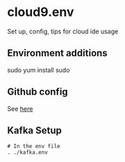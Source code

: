 # cloud9.env

Set up, config, tips for cloud ide usage


## Environment additions

sudo yum install sudo

## Github config 

See [here](https://medium.com/sonabstudios/setting-up-github-on-aws-cloud9-with-ssh-2545c4f989ea)

## Kafka Setup

```
# In the env file
. ./kafka.env
```